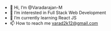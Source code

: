 - 👋 Hi, I’m @Varadarajan-M
- 👀 I’m interested in Full Stack Web Development  
- 🌱 I’m currently learning React JS 
- 📫 How to reach me varad2k12@gmail.com

<!---
Varadarajan-M/Varadarajan-M is a ✨ special ✨ repository because its `README.md` (this file) appears on your GitHub profile.
You can click the Preview link to take a look at your changes.
--->
